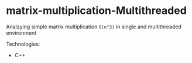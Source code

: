 # matrix-multiplication-Multithreaded
Analzying simple matrix multiplication `O(n^3)` in single and multithreaded environment

Technologies: 
- C++
